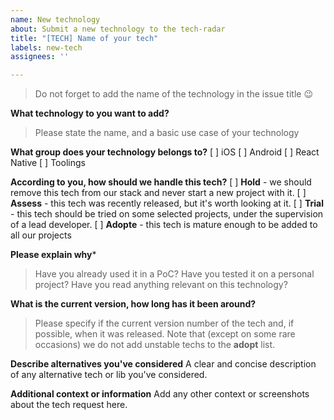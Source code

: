 ```yaml
---
name: New technology
about: Submit a new technology to the tech-radar
title: "[TECH] Name of your tech"
labels: new-tech
assignees: ''

---
```


> Do not forget to add the name of the technology in the issue title :wink:

**What technology to you want to add?**
> Please state the name, and a basic use case of your technology

**What group does your technology belongs to?**
[ ] iOS
[ ] Android
[ ] React Native
[ ] Toolings

**According to you, how should we handle this tech?**
[ ] **Hold** - we should remove this tech from our stack and never start a new project with it.
[ ] **Assess** - this tech was recently released, but it's worth looking at it.
[ ] **Trial** - this tech should be tried on some selected projects, under the supervision of a lead developer.
[ ] **Adopte** - this tech is mature enough to be added to all our projects

**Please explain why***
> Have you already used it in a PoC? Have you tested it on a personal project? Have you read anything relevant on this technology?

**What is the current version, how long has it been around?**
> Please specify if the current version number of the tech and, if possible, when it was released.
> Note that (except on some rare occasions) we do not add unstable techs to the **adopt** list.

**Describe alternatives you've considered**
A clear and concise description of any alternative tech or lib you've considered.

**Additional context or information**
Add any other context or screenshots about the tech request here.
